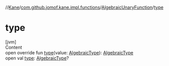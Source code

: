 //[Kane](../../index.md)/[com.github.jomof.kane.impl.functions](../index.md)/[AlgebraicUnaryFunction](index.md)/[type](type.md)



# type  
[jvm]  
Content  
open override fun [type](type.md)(value: [AlgebraicType](../../com.github.jomof.kane.impl.types/-algebraic-type/index.md)): [AlgebraicType](../../com.github.jomof.kane.impl.types/-algebraic-type/index.md)  
open val [type](type.md): [AlgebraicType](../../com.github.jomof.kane.impl.types/-algebraic-type/index.md)?  



